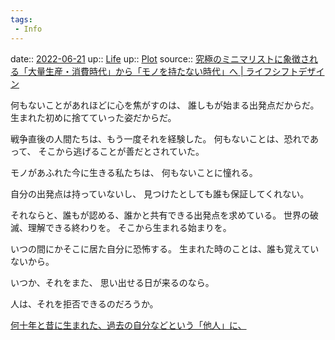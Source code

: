 ```yaml
---
tags:
 - Info
---
```


date:: [2022-06-21](Daily_Note/2022-06-21.md)
up:: [Life](../Bar/Novel/Chaos/Life.md)
up:: [Plot](../Bar/Novel/Chaos/Plot.md)
source:: [究極のミニマリストに象徴される「大量生産・消費時代」から「モノを持たない時代」へ | ライフシフトデザイン](https://kurashi-way.com/the-rise-of-minimalism)

何もないことがあれほどに心を焦がすのは、
誰しもが始まる出発点だからだ。
生まれた初めに捨てていった姿だからだ。

戦争直後の人間たちは、もう一度それを経験した。
何もないことは、恐れであって、
そこから逃げることが善だとされていた。

モノがあふれた今に生きる私たちは、
何もないことに憧れる。

自分の出発点は持っていないし、
見つけたとしても誰も保証してくれない。

それならと、誰もが認める、誰かと共有できる出発点を求めている。
世界の破滅、理解できる終わりを。
そこから生まれる始まりを。

いつの間にかそこに居た自分に恐怖する。
生まれた時のことは、誰も覚えていないから。

いつか、それをまた、
思い出せる日が来るのなら。

人は、それを拒否できるのだろうか。


[何十年と昔に生まれた、過去の自分などという「他人」に、](%E4%BD%95%E5%8D%81%E5%B9%B4%E3%81%A8%E6%98%94%E3%81%AB%E7%94%9F%E3%81%BE%E3%82%8C%E3%81%9F%E3%80%81%E9%81%8E%E5%8E%BB%E3%81%AE%E8%87%AA%E5%88%86%E3%81%AA%E3%81%A9%E3%81%A8%E3%81%84%E3%81%86%E3%80%8C%E4%BB%96%E4%BA%BA%E3%80%8D%E3%81%AB%E3%80%81.md)